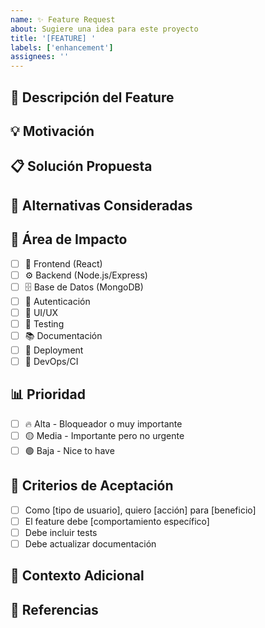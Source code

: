 ```yaml
---
name: ✨ Feature Request
about: Sugiere una idea para este proyecto
title: '[FEATURE] '
labels: ['enhancement']
assignees: ''
---
```


## 🚀 Descripción del Feature

<!-- Una descripción clara y concisa del feature que te gustaría ver -->

## 💡 Motivación

<!-- ¿Está tu feature request relacionado con un problema? Por favor describe. -->
<!-- Ej. Estoy siempre frustrado cuando [...] -->

## 📋 Solución Propuesta

<!-- Una descripción clara y concisa de lo que quieres que pase -->

## 🔄 Alternativas Consideradas

<!-- Una descripción clara y concisa de cualquier solución o feature alternativo que hayas considerado -->

## 🎯 Área de Impacto

<!-- Marca las áreas que serían afectadas -->

- [ ] 🎨 Frontend (React)
- [ ] ⚙️ Backend (Node.js/Express)
- [ ] 🗄️ Base de Datos (MongoDB)
- [ ] 🔐 Autenticación
- [ ] 📱 UI/UX
- [ ] 🧪 Testing
- [ ] 📚 Documentación
- [ ] 🚀 Deployment
- [ ] 🔧 DevOps/CI

## 📊 Prioridad

<!-- ¿Qué tan importante es este feature? -->

- [ ] 🔥 Alta - Bloqueador o muy importante
- [ ] 🟡 Media - Importante pero no urgente
- [ ] 🟢 Baja - Nice to have

## 🧪 Criterios de Aceptación

<!-- Lista específica de requerimientos que deben cumplirse -->

- [ ] Como [tipo de usuario], quiero [acción] para [beneficio]
- [ ] El feature debe [comportamiento específico]
- [ ] Debe incluir tests
- [ ] Debe actualizar documentación

## 📝 Contexto Adicional

<!-- Agrega cualquier otro contexto o screenshots sobre el feature request aquí -->

## 🔗 Referencias

<!-- Enlaces a documentación, ejemplos, o recursos relacionados -->
